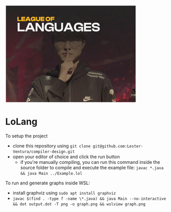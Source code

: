 ![alt text](.github/image.png)

# LoLang

To setup the project
 - clone this repository using `git clone git@github.com:Lester-Ventura/compiler-design.git`
 - open your editor of choice and click the run button
   - if you're manually compiling, you can run this command inside the source folder to compile and execute the example file: `javac *.java && java Main ../Example.lol`

To run and generate graphs inside WSL:
 - install graphviz using `sudo apt install graphviz`
 - `javac $(find . -type f -name \*.java) && java Main --no-interactive && dot output.dot -T png -o graph.png && wslview graph.png`